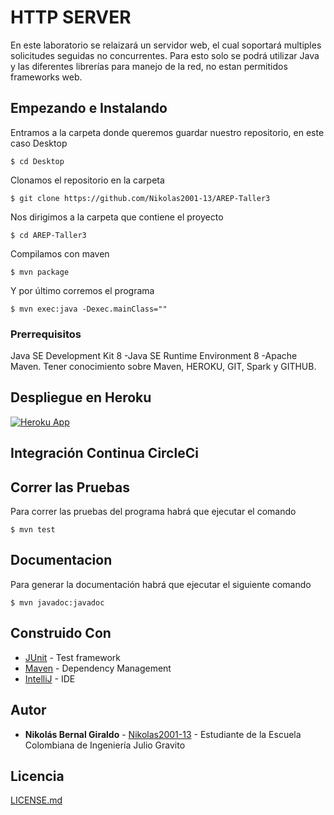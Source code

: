 # HTTP SERVER

En este laboratorio se relaizará un servidor web, el cual soportará multiples
solicitudes seguidas no concurrentes. Para esto solo se podrá utilizar Java y
las diferentes librerías para manejo de la red, no estan permitidos frameworks
web.

## Empezando e Instalando

Entramos a la carpeta donde queremos guardar nuestro repositorio, en este caso Desktop

`$ cd Desktop`

Clonamos el repositorio en la carpeta

`$ git clone https://github.com/Nikolas2001-13/AREP-Taller3`

Nos dirigimos a la carpeta que contiene el proyecto

`$ cd AREP-Taller3`

Compilamos con maven

`$ mvn package`

Y por último corremos el programa

`$ mvn exec:java -Dexec.mainClass=""`

### Prerrequisitos
Java SE Development Kit 8 -Java SE Runtime Environment 8 -Apache Maven.
Tener conocimiento sobre Maven, HEROKU, GIT, Spark y GITHUB. 

## Despliegue en Heroku

[![Heroku App](http://heroku-shields.herokuapp.com/shrouded-sea-44498)](https://shrouded-sea-44498.herokuapp.com/ )

## Integración Continua CircleCi


## Correr las Pruebas

Para correr las pruebas del programa habrá que ejecutar el comando

`$ mvn test`

## Documentacion

Para generar la documentación habrá que ejecutar el siguiente comando

`$ mvn javadoc:javadoc`

## Construido Con

* [JUnit](https://mvnrepository.com/artifact/junit/junit) - Test framework
* [Maven](https://maven.apache.org/) - Dependency Management
* [IntelliJ](https://www.jetbrains.com/es-es/idea/) - IDE

## Autor

* **Nikolás Bernal Giraldo** - [Nikolas2001-13](https://github.com/Nikolas2001-13) - Estudiante de la Escuela Colombiana de Ingeniería Julio Gravito

## Licencia

[LICENSE.md](http://www.gnu.org/licenses/gpl.html) 
